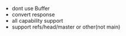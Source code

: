 
 - dont use Buffer
 - convert response
 - all capability support
 - support refs/head/master or other(not main)
